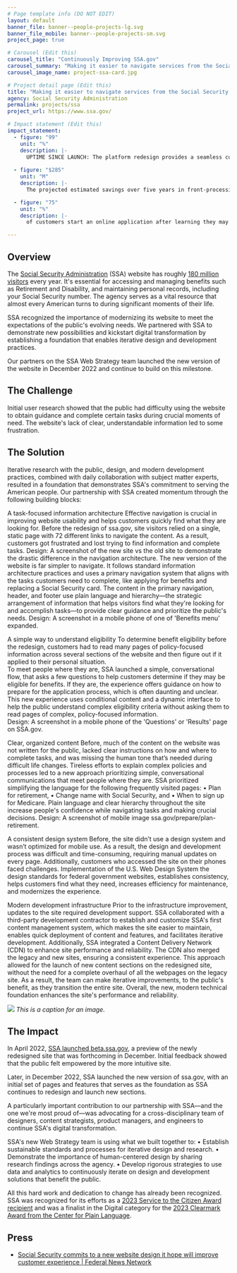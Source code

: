 ```yaml
---
# Page template info (DO NOT EDIT)
layout: default
banner_file: banner--people-projects-lg.svg
banner_file_mobile: banner--people-projects-sm.svg
project_page: true

# Carousel (Edit this)
carousel_title: "Continuously Improving SSA.gov"
carousel_summary: "Making it easier to navigate services from the Social Security Administration"
carousel_image_name: project-ssa-card.jpg

# Project detail page (Edit this)
title: "Making it easier to navigate services from the Social Security Administration by continuously improving SSA.gov"
agency: Social Security Administration
permalink: projects/ssa
project_url: https://www.ssa.gov/

# Impact statement (Edit this)
impact_statement:
  - figure: "99"
    unit: "%"
    description: |-
      UPTIME SINCE LAUNCH: The platform redesign provides a seamless customer experience and streamlines managing SSA benefits and records
      
  - figure: "$285"
    unit: "M"
    description: |-
      The projected estimated savings over five years in front-processing and infrastructure expenses.

  - figure: "75"
    unit: "%"
    description: |-
      of customers start an online application after learning they may be eligible for benefits.

---
```


## Overview

The [Social Security Administration](https://www.ssa.gov/agency/) (SSA) website has roughly [180 million visitors](https://blog.ssa.gov/social-security-launches-redesigned-website-at-ssa-gov/) every year. It's essential for accessing and managing benefits such as Retirement and Disability, and maintaining personal records, including your Social Security number. The agency serves as a vital resource that almost every American turns to during significant moments of their life.

SSA recognized the importance of modernizing its website to meet the expectations of the public's evolving needs. We partnered with SSA to demonstrate new possibilities and kickstart digital transformation by establishing a foundation that enables iterative design and development practices.

Our partners on the SSA Web Strategy team launched the new version of the website in December 2022 and continue to build on this milestone.


## The Challenge

Initial user research showed that the public had difficulty using the website to obtain guidance and complete certain tasks during crucial moments of need. The website's lack of clear, understandable information led to some frustration.

## The Solution

Iterative research with the public, design, and modern development practices, combined with daily collaboration with subject matter experts, resulted in a foundation that demonstrates SSA's commitment to serving the American people. Our partnership with SSA created momentum through the following building blocks:

A task-focused information architecture
Effective navigation is crucial in improving website usability and helps customers quickly find what they are looking for. Before the redesign of ssa.gov, site visitors relied on a single, static page with 72 different links to navigate the content. As a result, customers got frustrated and lost trying to find information and complete tasks.
Design: A screenshot of the new site vs the old site to demonstrate the drastic difference in the navigation architecture.
The new version of the website is far simpler to navigate. It follows standard information architecture practices and uses a primary navigation system that aligns with the tasks customers need to complete, like applying for benefits and replacing a Social Security card.
The content in the primary navigation, header, and footer use plain language and hierarchy—the strategic arrangement of information that helps visitors find what they're looking for and accomplish tasks—to provide clear guidance and prioritize the public's needs.
Design: A screenshot in a mobile phone of one of 'Benefits menu' expanded.

A simple way to understand eligibility
To determine benefit eligibility before the redesign, customers had to read many pages of policy-focused information across several sections of the website and then figure out if it applied to their personal situation.  
To meet people where they are, SSA launched a simple, conversational flow, that asks a few questions to help customers determine if they may be eligible for benefits. If they are, the experience offers guidance on how to prepare for the application process, which is often daunting and unclear.
This new experience uses conditional content and a dynamic interface to help the public understand complex eligibility criteria without asking them to read pages of complex, policy-focused information.  
Design: A screenshot in a mobile phone of the 'Questions' or 'Results' page on SSA.gov.

Clear, organized content
Before, much of the content on the website was not written for the public, lacked clear instructions on how and where to complete tasks, and was missing the human tone that’s needed during difficult life changes. 
Tireless efforts to explain complex policies and processes led to a new approach prioritizing simple, conversational communications that meet people where they are. SSA prioritized simplifying the language for the following frequently visited pages:
•	Plan for retirement,
•	Change name with Social Security, and
•	When to sign up for Medicare.
Plain language and clear hierarchy throughout the site increase people's confidence while navigating tasks and making crucial decisions.
Design: A screenshot of mobile image ssa.gov/prepare/plan-retirement.

A consistent design system
Before, the site didn’t use a design system and wasn’t optimized for mobile use. As a result, the design and development process was difficult and time-consuming, requiring manual updates on every page. Additionally, customers who accessed the site on their phones faced challenges.
Implementation of the U.S. Web Design System the design standards for federal government websites, establishes consistency, helps customers find what they need, increases efficiency for maintenance, and modernizes the experience. 

Modern development infrastructure
Prior to the infrastructure improvement, updates to the site required development support. SSA collaborated with a third-party development contractor to establish and customize SSA's first content management system, which makes the site easier to maintain, enables quick deployment of content and features, and facilitates iterative development.
Additionally, SSA integrated a Content Delivery Network (CDN) to enhance site performance and reliability. The CDN also merged the legacy and new sites, ensuring a consistent experience. This approach allowed for the launch of new content sections on the redesigned site, without the need for a complete overhaul of all the webpages on the legacy site. As a result, the team can make iterative improvements, to the public's benefit, as they transition the entire site.
Overall, the new, modern technical foundation enhances the site's performance and reliability.


![](../images/project-title.jpg)
*This is a caption for an image.*

## The Impact

In April 2022, [SSA launched beta.ssa.gov](https://blog.ssa.gov/building-a-better-ssa-gov/), a preview of the newly redesigned site that was forthcoming in December. Initial feedback showed that the public felt empowered by the more intuitive site.

Later, in December 2022, SSA launched the new version of ssa.gov, with an initial set of pages and features that serves as the foundation as SSA continues to redesign and launch new sections.

A particularly important contribution to our partnership with SSA—and the one we're most proud of—was advocating for a cross-disciplinary team of designers, content strategists, product managers, and engineers to continue SSA's digital transformation.

SSA's new Web Strategy team is using what we built together to:
•	Establish sustainable standards and processes for iterative design and research.
•	Demonstrate the importance of human-centered design by sharing research findings across the agency.
•	Develop rigorous strategies to use data and analytics to continuously iterate on design and development solutions that benefit the public.

All this hard work and dedication to change has already been recognized. SSA was recognized for its efforts as a [2023 Service to the Citizen Award recipient](https://www.servicetothecitizen.org/ssa-gov-redesign) and was a finalist in the Digital category for the [2023 Clearmark Award from the Center for Plain Language](https://centerforplainlanguage.org/wp-content/uploads/2023/06/2023ClearMarkPressRelease-FINAL.pdf). 


## Press

- [Social Security commits to a new website design it hope will improve customer experience | Federal News Network](https://www.usds.gov/](https://federalnewsnetwork.com/technology-main/2023/01/social-security-commits-to-a-new-website-design-it-hope-will-improve-customer-experience/)https://federalnewsnetwork.com/technology-main/2023/01/social-security-commits-to-a-new-website-design-it-hope-will-improve-customer-experience/)
